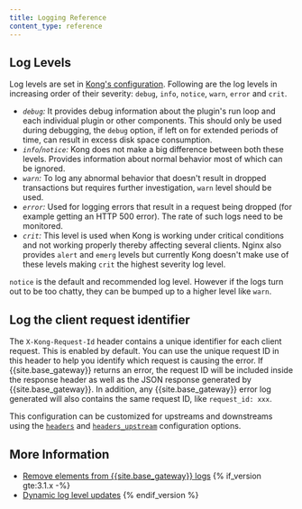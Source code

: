 ```yaml
---
title: Logging Reference
content_type: reference
---
```


## Log Levels

Log levels are set in [Kong's configuration](/gateway/{{page.release}}/reference/configuration/#log_level). Following are the log levels in increasing order of their severity: `debug`, `info`,
`notice`, `warn`, `error` and `crit`.

- *`debug`:* It provides debug information about the plugin's run loop and each individual plugin or other components. This should only be used during debugging, the `debug` option, if left on for extended periods of time, can result in excess disk space consumption.
- *`info`/`notice`:* Kong does not make a big difference between both these levels. Provides information about normal behavior most of which can be ignored.
- *`warn`:* To log any abnormal behavior that doesn't result in dropped transactions but requires further investigation, `warn` level should be used.
- *`error`:* Used for logging errors that result in a request being dropped (for example getting  an HTTP 500 error). The rate of such logs need to be monitored.
- *`crit`:* This level is used when Kong is working under critical conditions and not working properly thereby affecting several clients. Nginx also provides `alert` and `emerg` levels but currently Kong doesn't make use of these levels making `crit` the highest severity log level.

`notice` is the default and recommended log level. However if the logs turn out to be too chatty, they can be bumped up to a higher level like `warn`.


## Log the client request identifier

The `X-Kong-Request-Id` header contains a unique identifier for each client request. This is enabled by default. You can use the unique request ID in this header to help you identify which request is causing the error. If {{site.base_gateway}} returns an error, the request ID will be included inside the response header as well as the JSON response generated by {{site.base_gateway}}. In addition, any {{site.base_gateway}} error log generated will also contains the same request ID, like `request_id: xxx`.

This configuration can be customized for upstreams and downstreams using the [`headers`](/gateway/latest/reference/configuration/#headers) and [`headers_upstream`](/gateway/latest/reference/configuration/#headers_upstream) configuration options.

## More Information

* [Remove elements from {{site.base_gateway}} logs](/gateway/{{page.release}}/production/logging/customize-gateway-logs/)
{% if_version gte:3.1.x -%}
* [Dynamic log level updates](/gateway/{{page.release}}/production/logging/update-log-level-dynamically/)
{% endif_version %}
